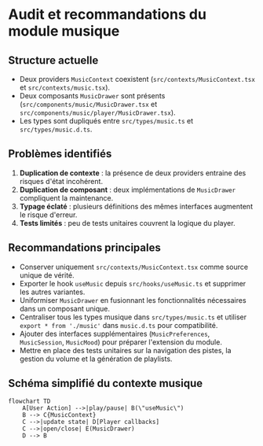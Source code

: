 # Audit et recommandations du module musique

## Structure actuelle

- Deux providers `MusicContext` coexistent (`src/contexts/MusicContext.tsx` et `src/contexts/music.tsx`).
- Deux composants `MusicDrawer` sont présents (`src/components/music/MusicDrawer.tsx` et `src/components/music/player/MusicDrawer.tsx`).
- Les types sont dupliqués entre `src/types/music.ts` et `src/types/music.d.ts`.

## Problèmes identifiés

1. **Duplication de contexte** : la présence de deux providers entraine des risques d'état incohérent.
2. **Duplication de composant** : deux implémentations de `MusicDrawer` compliquent la maintenance.
3. **Typage éclaté** : plusieurs définitions des mêmes interfaces augmentent le risque d'erreur.
4. **Tests limités** : peu de tests unitaires couvrent la logique du player.

## Recommandations principales

- Conserver uniquement `src/contexts/MusicContext.tsx` comme source unique de vérité.
- Exporter le hook `useMusic` depuis `src/hooks/useMusic.ts` et supprimer les autres variantes.
- Uniformiser `MusicDrawer` en fusionnant les fonctionnalités nécessaires dans un composant unique.
- Centraliser tous les types musique dans `src/types/music.ts` et utiliser `export * from './music'` dans `music.d.ts` pour compatibilité.
- Ajouter des interfaces supplémentaires (`MusicPreferences`, `MusicSession`, `MusicMood`) pour préparer l'extension du module.
- Mettre en place des tests unitaires sur la navigation des pistes, la gestion du volume et la génération de playlists.

## Schéma simplifié du contexte musique

```mermaid
flowchart TD
    A[User Action] -->|play/pause| B(\"useMusic\")
    B --> C{MusicContext}
    C -->|update state| D[Player callbacks]
    C -->|open/close| E(MusicDrawer)
    D --> B
```


